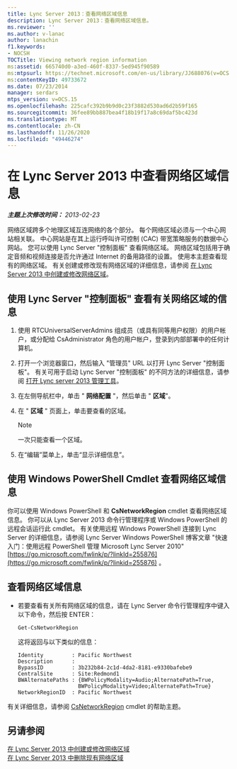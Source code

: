 ```yaml
---
title: Lync Server 2013：查看网络区域信息
description: Lync Server 2013：查看网络区域信息。
ms.reviewer: ''
ms.author: v-lanac
author: lanachin
f1.keywords:
- NOCSH
TOCTitle: Viewing network region information
ms:assetid: 665740d0-a3ed-460f-8337-5ed945f90589
ms:mtpsurl: https://technet.microsoft.com/en-us/library/JJ688076(v=OCS.15)
ms:contentKeyID: 49733672
ms.date: 07/23/2014
manager: serdars
mtps_version: v=OCS.15
ms.openlocfilehash: 225cafc392b9b9d0c23f3882d530ad6d2b59f165
ms.sourcegitcommit: 36fee89bb887bea4f18b19f17a8c69daf5bc423d
ms.translationtype: MT
ms.contentlocale: zh-CN
ms.lasthandoff: 11/26/2020
ms.locfileid: "49446274"
---
```

# <a name="viewing-network-region-information-in-lync-server-2013"></a>在 Lync Server 2013 中查看网络区域信息

<div data-xmlns="http://www.w3.org/1999/xhtml">

<div class="topic" data-xmlns="http://www.w3.org/1999/xhtml" data-msxsl="urn:schemas-microsoft-com:xslt" data-cs="https://msdn.microsoft.com/">

<div data-asp="https://msdn2.microsoft.com/asp">



</div>

<div id="mainSection">

<div id="mainBody">

<span> </span>

_**主题上次修改时间：** 2013-02-23_

网络区域跨多个地理区域互连网络的各个部分。 每个网络区域必须与一个中心网站相关联。 中心网站是在其上运行呼叫许可控制 (CAC) 带宽策略服务的数据中心网站。 您可以使用 Lync Server "控制面板" 查看网络区域。 网络区域包括用于确定音频和视频连接是否允许通过 Internet 的备用路径的设置。 使用本主题查看现有的网络区域。 有关创建或修改现有网络区域的详细信息，请参阅 [在 Lync Server 2013 中创建或修改网络区域](lync-server-2013-creating-or-modifying-network-regions.md)。

<div>

## <a name="to-view-information-about-a-network-region-with-lync-server-control-panel"></a>使用 Lync Server "控制面板" 查看有关网络区域的信息

1.  使用 RTCUniversalServerAdmins 组成员（或具有同等用户权限）的用户帐户，或分配给 CsAdministrator 角色的用户帐户，登录到内部部署中的任何计算机。

2.  打开一个浏览器窗口，然后输入 "管理员" URL 以打开 Lync Server "控制面板"。 有关可用于启动 Lync Server "控制面板" 的不同方法的详细信息，请参阅 [打开 Lync server 2013 管理工具](lync-server-2013-open-lync-server-administrative-tools.md)。

3.  在左侧导航栏中，单击 " **网络配置** "，然后单击 " **区域**"。

4.  在 " **区域** " 页面上，单击要查看的区域。
    
    <div>
    

    > [!NOTE]  
    > 一次只能查看一个区域。

    
    </div>

5.  在“编辑”菜单上，单击“显示详细信息”。

</div>

<div>

## <a name="viewing-network-region-information-by-using-windows-powershell-cmdlets"></a>使用 Windows PowerShell Cmdlet 查看网络区域信息

你可以使用 Windows PowerShell 和 **CsNetworkRegion** cmdlet 查看网络区域信息。 你可以从 Lync Server 2013 命令行管理程序或 Windows PowerShell 的远程会话运行此 cmdlet。 有关使用远程 Windows PowerShell 连接到 Lync Server 的详细信息，请参阅 Lync Server Windows PowerShell 博客文章 "快速入门：使用远程 PowerShell 管理 Microsoft Lync Server 2010" [https://go.microsoft.com/fwlink/p/?linkId=255876](https://go.microsoft.com/fwlink/p/?linkid=255876) 。

<div>

## <a name="to-view-network-region-information"></a>查看网络区域信息

  - 若要查看有关所有网络区域的信息，请在 Lync Server 命令行管理程序中键入以下命令，然后按 ENTER：
    
        Get-CsNetworkRegion
    
    这将返回与以下类似的信息：
    
        Identity         : Pacific Northwest
        Description      :
        BypassID         : 3b232b84-2c1d-4da2-8181-e9330bafebe9
        CentralSite      : Site:Redmond1
        BWAlternatePaths : {BWPolicyModality=Audio;AlternatePath=True, 
                           BWPolicyModality=Video;AlternatePath=True}
        NetworkRegionID  : Pacific Northwest

</div>

有关详细信息，请参阅 [CsNetworkRegion](https://docs.microsoft.com/powershell/module/skype/Get-CsNetworkRegionLink) cmdlet 的帮助主题。

</div>

<div>

## <a name="see-also"></a>另请参阅


[在 Lync Server 2013 中创建或修改网络区域](lync-server-2013-creating-or-modifying-network-regions.md)  
[在 Lync Server 2013 中删除现有网络区域](lync-server-2013-deleting-existing-network-regions.md)  
  

</div>

</div>

<span> </span>

</div>

</div>

</div>

